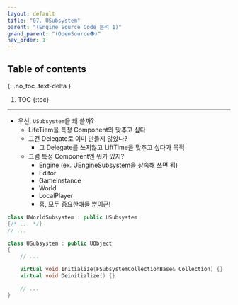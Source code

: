 ```yaml
---
layout: default
title: "07. USubsystem"
parent: "(Engine Source Code 분석 1)"
grand_parent: "(OpenSource👽)"
nav_order: 1
---
```


## Table of contents
{: .no_toc .text-delta }

1. TOC
{:toc}

---

* 우선, `USubsystem`을 왜 쓸까?
    * LifeTiem을 특정 Component와 맞추고 싶다
    * 그건 Delegate로 이미 만들지 않았나?
        * 그 Delegate를 쓰지않고 LiftTime을 맞추고 싶다가 목적
    * 그럼 특정 Component엔 뭐가 있지?
        * Engine (ex. UEngineSubsystem을 상속해 쓰면 됨)
        * Editor
        * GameInstance
        * World
        * LocalPlayer
        * 흠, 모두 중요한애들 뿐이군!

```cpp
class UWorldSubsystem : public USubsystem
{/* ... */}
// ...

class USubsystem : public UObject
{
    // ...

    virtual void Initialize(FSubsystemCollectionBase& Collection) {}
    virtual void Deinitialize() {}

    // ...
}
```
